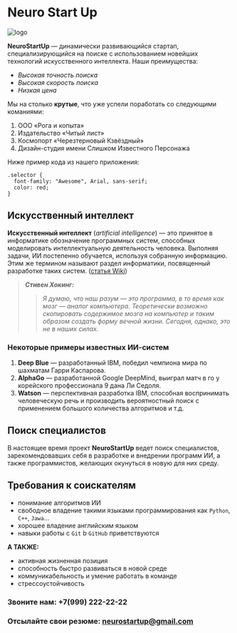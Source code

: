 # **Neuro Start Up**

![logo](logo.png "Логотип проекта")

**NeuroStartUp** — динамически развивающийся стартап, специализирующийся на поиске с использованием новейших технологий искусственного интеллекта. Наши преимущества:
- *Высокая точность поиска*
- *Высокая скорость поиска*
- *Низкая цена*

Мы на столько **крутые**, что уже успели поработать со следующими команиями:

1. ООО «Рога и копыта»
1. Издательство «Читый лист»
1. Космопорт «Черезтерновый Кзвёздный»
1. Дизайн-студия имени Слишком Известного Персонажа

Ниже пример кода из нашего приложения:

```
.selector {
  font-family: "Awesome", Arial, sans-serif;
  color: red;
}
```

## Искусственный интеллект
**Искусственный интеллект** (*artificial intelligence*) — это принятое в информатике обозначение программных систем, способных моделировать интеллектуальную деятельность человека. Выполняя задачи, ИИ постепенно обучается, используя собранную информацию. Этим же термином называют раздел информатики, посвященный разработке таких систем. ([статья Wiki](https://ru.wikipedia.org/wiki/Искусственный_интеллект))

> ***Стивен Хокинг:*** 
>> *Я думаю, что наш разум — это программа, в то время как мозг — аналог компьютера. Теоретически возможно скопировать содержимое мозга на компьютер и таким образом создать форму вечной жизни. Сегодня, однако, это не в наших силах.*

###    **Некоторые примеры известных ИИ-систем**

1. **Deep Blue** — разработанный IBM, победил чемпиона мира по шахматам Гарри Каспарова.
1. **AlphaGo** — разработанной Google DeepMind, выиграл матч в го у корейского профессионала 9 дана Ли Седоля.
1. **Watson** — перспективная разработка IBM, способная воспринимать человеческую речь и производить вероятностный поиск с применением большого количества алгоритмов и т.д.

## Поиск специалистов

В настоящее время проект **NeuroStartUp** ведет поиск специалистов, зарекомендовавших себя в разработке и внедрении программ ИИ, а также программистов, желающих окунуться в новую для них среду.

## Требования к соискателям

- понимание алгоритмов ИИ
- свободное владение такими языками программирования как ``Python``, ``C++``, ``Jawa``...
- хорошее владение английским языком
- навыки работы с ``Git`` b ``GitHub`` приветствуются

**А ТАКЖЕ:**
- активная жизненная позиция
- способность быстро развиваться в новой среде
- коммуникабельность и умение работать в команде
- стрессоустойчивость

### **Звоните нам: +7(999) 222-22-22**
### **Отсылайте свои резюме: <neurostartup@gmail.com>**